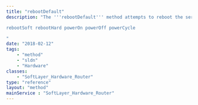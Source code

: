 ```yaml
---
title: "rebootDefault"
description: "The '''rebootDefault''' method attempts to reboot the server by issuing a soft reboot, or reset, command to the server's remote management card. if the reset attempt is unsuccessful, a power cycle command will be issued via the power strip. The power cycle command is equivalent to unplugging the server from the power strip and then plugging the server back in. If the reset was successful within the last 20 minutes, another remote management command cannot be completed to avoid server failure. Remote management commands include: 

rebootSoft rebootHard powerOn powerOff powerCycle 

"
date: "2018-02-12"
tags:
    - "method"
    - "sldn"
    - "Hardware"
classes:
    - "SoftLayer_Hardware_Router"
type: "reference"
layout: "method"
mainService : "SoftLayer_Hardware_Router"
---
```

